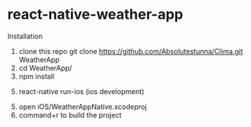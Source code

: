 # react-native-weather-app

Installation

1.  clone this repo git clone https://github.com/Absolutestunna/Clima.git WeatherApp
3. cd WeatherApp/
4. npm install


<!-- To run project locally: -->

5. react-native run-ios (ios development)

<!-- To build project -->

5. open iOS/WeatherAppNative.xcodeproj
6. command+r to build the project
